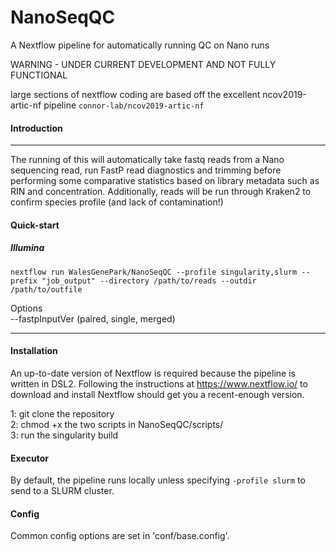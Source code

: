 # NanoSeqQC
A Nextflow pipeline for automatically running QC on Nano runs

WARNING - UNDER CURRENT DEVELOPMENT AND NOT FULLY FUNCTIONAL

large sections of nextflow coding are based off the excellent ncov2019-artic-nf pipeline `connor-lab/ncov2019-artic-nf`

#### Introduction
------------

The running of this will automatically take fastq reads from a Nano sequencing read, run FastP read diagnostics and trimming before performing some comparative statistics based on library metadata such as RIN and concentration.
Additionally, reads will be run through Kraken2 to confirm species profile (and lack of contamination!)

#### Quick-start

##### Illumina

`nextflow run WalesGenePark/NanoSeqQC --profile singularity,slurm --prefix "job_output" --directory /path/to/reads --outdir /path/to/outfile`  
  
Options  
--fastpInputVer (paired, single, merged)


------------

#### Installation

An up-to-date version of Nextflow is required because the pipeline is written in DSL2. Following the instructions at https://www.nextflow.io/ to download and install Nextflow should get you a recent-enough version.

1: git clone the repository  
2: chmod +x the two scripts in NanoSeqQC/scripts/  
3: run the singularity build  

#### Executor

By default, the pipeline runs locally unless specifying `-profile slurm` to send to a SLURM cluster.

#### Config

Common config options are set in 'conf/base.config'.

